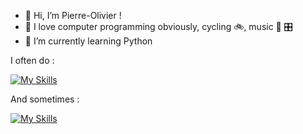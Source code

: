 - 👋 Hi, I’m Pierre-Olivier !
- 👀 I love computer programming obviously, cycling :bike:, music :guitar: :control_knobs:
- 🌱 I’m currently learning Python

I often do :

[![My Skills](https://skillicons.dev/icons?i=php,symfony,py,fastapi,git,github,githubactions,postman,vscode,docker,ubuntu,linux,md,bash,regex)](https://skillicons.dev)

And sometimes :

[![My Skills](https://skillicons.dev/icons?i=html,js,css,ts,angular,nextjs,react,gitlab,postgres,mysql,nodejs,npm,stackoverflow,unity,arduino,raspberrypi)](https://skillicons.dev)

<!-- cs,dotnet,gcp,sqlite -->

<!---
polouis/polouis is a ✨ special ✨ repository because its `README.md` (this file) appears on your GitHub profile.
You can click the Preview link to take a look at your changes.
--->
